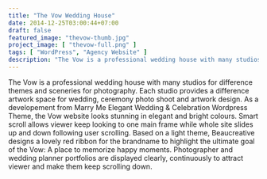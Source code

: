 ```yaml
---
title: "The Vow Wedding House"
date: 2014-12-25T03:00:44+07:00
draft: false
featured_image: "thevow-thumb.jpg"
project_image: [ "thevow-full.png" ]
tags: [ "WordPress", "Agency Website" ]
description: "The Vow is a professional wedding house with many studios for difference themes and sceneries for photography."
---
```


The Vow is a professional wedding house with many studios for difference themes and sceneries for photography. Each studio provides a difference artwork space for wedding, ceremony photo shoot and artwork design. As a developement from Marry Me Elegant Wedding & Celebration Wordpress Theme, the Vow website looks stunning in elegant and bright colours. Smart scroll allows viewer keep looking to one main frame while whole site slides up and down following user scrolling. Based on a light theme, Beaucreative designs a lovely red ribbon for the brandname to highlight the ultimate goal of the Vow: A place to memorize happy moments. Photographer and wedding planner portfolios are displayed clearly, continuously to attract viewer and make them keep scrolling down.
